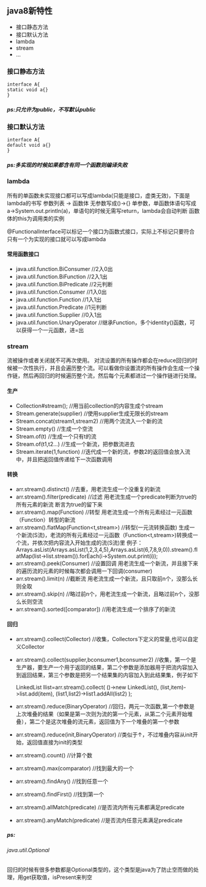 ## java8新特性

* 接口静态方法
* 接口默认方法
* lambda
* stream
* ...

### 接口静态方法
	interface A{
	static void a{}
	}
##### ps:只允许为public，不写默认public

### 接口默认方法
	interface A{
	default void a{}
	}
##### ps:多实现的时候如果都含有同一个函数则编译失败

### lambda

所有的单函数未实现接口都可以写成lambda(只能是接口，虚类无效)，下面是lambda的书写
参数列表 -> 函数体
无参数写成()->{}
单参数，单函数体语句写成 a->System.out.println(a)，单语句的时候无需写return，lambda会自动判断
函数体的this为调用类的实例

@FunctionalInterface可以标记一个接口为函数式接口，实际上不标记只要符合只有一个为实现的接口就可以写成lambda
#### 常用函数接口
* java.util.function.BiConsumer //2入0出
* java.util.function.BiFunction //2入1出
* java.util.function.BiPredicate //2元判断
* java.util.function.Consumer //1入0出
* java.util.function.Function //1入1出
* java.util.function.Predicate //1元判断
* java.util.function.Supplier //0入1出
* java.util.function.UnaryOperator //继承Function，多个identity()函数，可以获得一个一元函数，进=出

### stream
流被操作或者关闭就不可再次使用。
对流设置的所有操作都会在reduce回归的时候被一次性执行，并且会遍历整个流。可以看做你设置流的所有操作会生成一个操作链，然后再回归的时候遍历整个流，然后每个元素都进过一个操作链进行处理。


#### 生产

* Collection#stream(); //用当前collection的内容生成个stream
* Stream.generate(supplier) //使用supplier生成无限长的stream
* Stream.concat(stream1,stream2) //用两个流流入一个新的流
* Stream.empty() //生成一个空流
* Stream.of(t) //生成一个只有t的流
* Stream.of(t1,t2...) //生成一个新流，把参数流进去
* Stream.iterate(1,function) //迭代成一个新的流，参数2的返回值会放入流中，并且把返回值传递给下一次函数调用

#### 转换

* arr.stream().distinct() //去重，用老流生成一个没重复的新流
* arr.stream().filter(predicate) //过滤 用老流生成一个predicate判断为true的所有元素的新流 断言为true的留下来
* arr.stream().map(Function) //转型 用老流生成一个所有元素经过一元函数（Function）转型的新流 
* arr.stream().flatMap(Function<t,stream>) //转型(一元流转换函数) 生成一个新流(S流)，老流的所有元素经过一元函数（Function<t,stream>)转换成一个流，并依次把内容流入开始生成的流(S流)里    例子：Arrays.asList(Arrays.asList(1,2,3,4,5),Arrays.asList(6,7,8,9,0)).stream().flatMap(list->list.stream()).forEach(i->System.out.print(i));
* arr.stream().peek(Consumer) //设置回调 用老流生成一个新流，并且接下来的遍历流的元素的时候每次都会调用一下回调(consumer)
* arr.stream().limit(n) //截断流 用老流生成一个新流，且只取前n个，没那么长则全取
* arr.stream().skip(n) //略过前n个，用老流生成一个新流，且略过前n个，没那么长则空流
* arr.stream().sorted([comparator]) //用老流生成一个排序了的新流

#### 回归

* arr.stream().collect(Collector) //收集，Collectors下定义的常量,也可以自定义Collector
* arr.stream().collect(supplier,bconsumer1,bconsumer2) //收集，第一个是生产器，要生产一个用于返回的结果，第二个参数是添加器用于把流内容加入到返回结果，第三个参数是把另一个结果集的内容加入到此结果集，例子如下
	
	LinkedList<Integer> llist=arr.stream().collect(
	()->new LinkedList<Integer>(),
	(list,item)->list.add(item),
	(list1,list2)->list1.addAll(list2)
	);

* arr.stream().reduce(BinaryOperator) //回归，两元一次函数,第一个参数是上次堆叠的结果（如果是第一次则为流的第一个元素，从第二个元素开始堆叠），第二个是这次堆叠的流元素，返回值为下一个堆叠的第一个参数
* arr.stream().reduce(init,BinaryOperator) //类似于↑，不过堆叠内容从init开始，返回值直接为init的类型
* arr.stream().count() //计算个数
* arr.stream().max(comparator) //找到最大的一个
* arr.stream().findAny() //找到任意一个
* arr.stream().findFirst() //找到第一个
* arr.stream().allMatch(predicate) //是否流内所有元素都满足predicate
* arr.stream().anyMatch(predicate) //是否流内任意元素满足predicate

##### ps:
###### java.util.Optional
回归的时候有很多参数都是Optional类型的，这个类型是java为了防止空而做的处理，用get获取值，isPresent来判空















